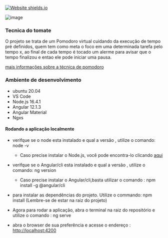 [![Website shields.io](https://img.shields.io/website-up-down-green-red/http/shields.io.svg)](https://pomodoro-project.herokuapp.com/)

![image](https://user-images.githubusercontent.com/25780610/158077192-31a381cd-ae37-4727-8535-01579af7ab63.png)


### Tecnica do tomate

O projeto se trata de um Pomodoro virtual cuidando da execução de tempo pré definidos, quem tem como meta o foco em uma determinada tarefa pelo tempo x, ao final de cada tempo é tocado um alerme para avisar que o tempo finalizou e entao ele pode iniciar uma pausa. 

[mais informações sobre a técnica de pomodoro](https://pt.wikipedia.org/wiki/T%C3%A9cnica_pomodoro)


### Ambiente de desenvolvimento

 - ubuntu 20.04
 - VS Code
 - Node.js 16.4.1 
 - Angular 12.1.3
 - Angular Material
 - Ngxs  

#### Rodando a aplicação localmente

- verifque se o node esta instalado e qual a versão , utilize o comando: node -v
    - Caso precise instalar o Node.js, você pode encontra-lo clicando [aqui](https://nodejs.org/en/download/current/)

- verifque se o Angular/cli esta instalado e qual a versão , utilize o comando: ng version
    - Caso precise instalar o Angular/cli,basta utilizar o comando : npm install -g @angular/cli

- para instalar as dependências do projeto. Utilize o commando: npm install (Lembre-se de estar na raiz do projeto)

- Agora para rodar a aplicação, abra o terminal na raiz do repositório e utilize o comando : ng serve 

- abra o browser de sua preferência e acesse o endereço : [http://localhost:4200](http://localhost:4200)
